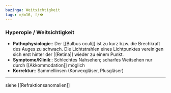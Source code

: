 ```yaml
---
bazinga: Weitsichtigkeit
tags: m/m16, f/👁️
---
```

### Hyperopie / Weitsichtigkeit
- **Pathophysiologie**:: Der [[Bulbus oculi]] ist zu kurz bzw. die Brechkraft des Auges zu schwach. Die Lichtstrahlen eines Lichtpunktes vereinigen sich erst hinter der [[Retina]] wieder zu einem Punkt.
- **Symptome/Klinik**:: Schlechtes Nahsehen; scharfes Weitsehen nur durch [[Akkommodation]] möglich
- **Korrektur**:: Sammellinsen (Konvexgläser, Plusgläser)
---
siehe [[Refraktionsanomalien]]